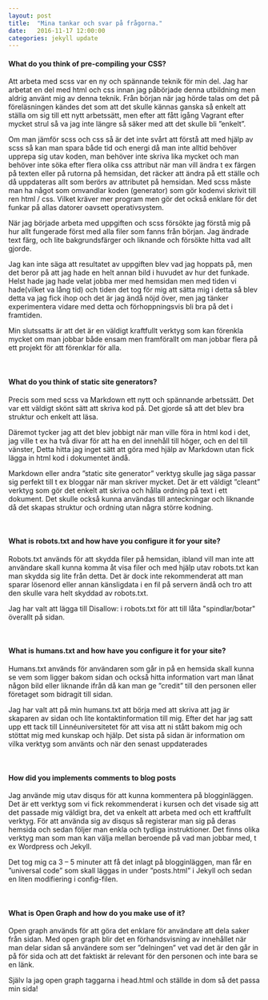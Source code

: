 ```yaml
---
layout: post
title:  "Mina tankar och svar på frågorna."
date:   2016-11-17 12:00:00
categories: jekyll update
---
```



#### What do you think of pre-compiling your CSS?

Att arbeta med scss var en ny och spännande teknik för min del. Jag har arbetat en del med html och css innan jag påbörjade denna utbildning men aldrig använt mig av denna teknik. Från början när jag hörde talas om det på föreläsningen kändes det som att det skulle kännas ganska så enkelt att ställa om sig till ett nytt arbetssätt, men efter att fått igång Vagrant efter mycket strul så va jag inte längre så säker med att det skulle bli ”enkelt”.

Om man jämför scss och css så är det inte svårt att förstå att med hjälp av scss så kan man spara både tid och energi då man inte alltid behöver upprepa sig utav koden, man behöver inte skriva lika mycket och man behöver inte söka efter flera olika css attribut när man vill ändra t ex färgen på texten eller på rutorna på hemsidan, det räcker att ändra på ett ställe och då uppdateras allt som berörs av attributet på hemsidan.
Med scss måste man ha något som omvandlar koden (generator) som gör kodenvi skrivit till ren html / css. Vilket kräver mer program men gör det också enklare för det funkar på allas datorer oavsett operativsystem.

När jag började arbeta med uppgiften och scss försökte jag förstå mig på hur allt fungerade först med alla filer som fanns från början. Jag ändrade text färg, och lite bakgrundsfärger och liknande och försökte hitta vad allt gjorde.

Jag kan inte säga att resultatet av uppgiften blev vad jag hoppats på, men det beror på att jag hade en helt annan bild i huvudet av hur det funkade. Helst hade jag hade velat jobba mer med hemsidan men med tiden vi hade(vilket va lång tid) och tiden det tog för mig att sätta mig i detta så blev detta va jag fick ihop och det är jag ändå nöjd över, men jag tänker experimentera vidare med detta och förhoppningsvis bli bra på det i framtiden.

Min slutssatts är att det är en väldigt kraftfullt verktyg som kan förenkla mycket om man jobbar både ensam men framförallt om man jobbar flera på ett projekt för att förenklar för alla.

<br>

#### What do you think of static site generators?

Precis som med scss va Markdown ett nytt och spännande arbetssätt. Det var ett väldigt skönt sätt att skriva kod på. Det gjorde så att det blev bra struktur och enkelt att läsa.

Däremot tycker jag att det blev jobbigt när man ville föra in html kod i det, jag ville t ex ha två divar för att ha en del innehåll till höger, och en del till vänster, Detta hitta jag inget sätt att göra med hjälp av Markdown utan fick lägga in html kod i dokumentet ändå.

Markdown eller andra ”static site generator” verktyg skulle jag säga passar sig perfekt till t ex bloggar när man skriver mycket. Det är ett väldigt ”cleant” verktyg som gör det enkelt att skriva och hålla ordning på text i ett dokument. Det skulle också kunna användas till anteckningar och liknande då det skapas struktur och ordning utan några större kodning.

<br>

#### What is robots.txt and how have you configure it for your site?

Robots.txt används för att skydda filer på hemsidan, ibland vill man inte att användare skall kunna komma åt visa filer och med hjälp utav robots.txt kan man skydda sig lite från detta. Det är dock inte rekommenderat att man sparar lösenord eller annan känsligdata i en fil på servern ändå och tro att den skulle vara helt skyddad av robots.txt.

Jag har valt att lägga till Disallow: i robots.txt för att till låta "spindlar/botar" överallt på sidan.

<br>

#### What is humans.txt and how have you configure it for your site?

Humans.txt används för användaren som går in på en hemsida skall kunna se vem som ligger bakom sidan och också hitta information vart man lånat någon bild eller liknande ifrån då kan man ge ”credit” till den personen eller företaget som bidragit till sidan.

Jag har valt att på min humans.txt att börja med att skriva att jag är skaparen av sidan och lite kontaktinformation till mig. Efter det har jag satt upp ett tack till Linnéuniversitetet för att visa att ni stått bakom mig och stöttat mig med kunskap och hjälp. Det sista på sidan är information om vilka verktyg som använts och när den senast uppdaterades

<br>

#### How did you implements comments to blog posts

Jag använde mig utav disqus för att kunna kommentera på blogginläggen. Det är ett verktyg som vi fick rekommenderat i kursen och det visade sig att det passade mig väldigt bra, det va enkelt att arbeta med och ett kraftfullt verktyg. För att använda sig av disqus så registerar man sig på deras hemsida och sedan följer man enkla och tydliga instruktioner. Det finns olika verktyg man som man kan välja mellan beroende på vad man jobbar med, t ex Wordpress och Jekyll.

Det tog mig ca 3 – 5 minuter att få det inlagt på blogginläggen, man får en ”universal code” som skall läggas in under ”posts.html” i Jekyll och sedan en liten modifiering i config-filen.


<br>

#### What is Open Graph and how do you make use of it?

Open graph används för att göra det enklare för användare att dela saker från sidan. Med open graph blir det en förhandsvisning av innehållet när man delar sidan så användere som ser ”delningen” vet vad det är den går in på för sida och att det faktiskt är relevant för den personen och inte bara se en länk.

Själv la jag open graph taggarna i head.html och ställde in dom så det passa min sida!
